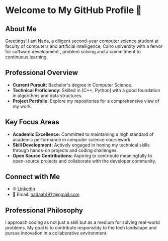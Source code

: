 # Welcome to My GitHub Profile 👋

## About Me

Greetings! I am Nada, a diligent second-year computer science student at faculty of computers and artificial intelligence, Cairo university with a fervor for software development , problem solving and a commitment to continuous learning.

## Professional Overview

- **Current Pursuit:** Bachelor's degree in Computer Science.
- **Technical Proficiency:** Skilled in [C++, Python] with a good foundation in algorithms and data structures.
- **Project Portfolio:** Explore my repositories for a comprehensive view of my work.

## Key Focus Areas

- **Academic Excellence:** Committed to maintaining a high standard of academic performance in computer science coursework.
- **Skill Development:** Actively engaged in honing my technical skills through hands-on projects and coding challenges.
- **Open Source Contributions:** Aspiring to contribute meaningfully to open-source projects and collaborate with the developer community.

## Connect with Me

- 🌐 [LinkedIn](https://www.linkedin.com/in/nadaahx/)
- 📧 Email: nadaah1911@gmail.com


## Professional Philosophy

I approach coding as not just a skill but as a medium for solving real-world problems. My goal is to contribute responsibly to the tech landscape and pursue innovation in a collaborative environment.


